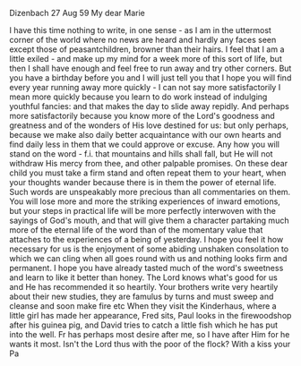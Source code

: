  Dizenbach 27 Aug 59
My dear Marie

I have this time nothing to write, in one sense - as I am in the uttermost corner of the world where no news are heard and hardly any faces seen except those of peasantchildren, browner than their hairs. I feel that I am a little exiled - and make up my mind for a week more of this sort of life, but then I shall have enough and feel free to run away and try other corners. But you have a birthday before you and I will just tell you that I hope you will find every year running away more quickly - I can not say more satisfactorily I mean more quickly because you learn to do work instead of indulging youthful fancies: and that makes the day to slide away repidly. And perhaps more satisfactorily because you know more of the Lord's goodness and greatness and of the wonders of His love destined for us: but only perhaps, because we make also daily better acquaintance with our own hearts and find daily less in them that we could approve or excuse. Any how you will stand on the word - f.i. that mountains and hills shall fall, but He will not withdraw His mercy from thee, and other palpable promises. On these dear child you must take a firm stand and often repeat them to your heart, when your thoughts wander because there is in them the power of eternal life. Such words are unspeakably more precious than all commentaries on them. You will lose more and more the striking experiences of inward emotions, but your steps in practical life will be more perfectly interwoven with the sayings of God's mouth, and that will give them a character partaking much more of the eternal life of the word than of the momentary value that attaches to the experiences of a being of yesterday. I hope you feel it how necessary for us is the enjoyment of some abiding unshaken consolation to which we can cling when all goes round with us and nothing looks firm and permanent. I hope you have already tasted much of the word's sweetness and learn to like it better than honey. The Lord knows what's good for us and He has recommended it so heartily. Your brothers write very heartily about their new studies, they are famulus by turns and must sweep and cleanse and soon make fire etc When they visit the Kinderhaus, where a little girl has made her appearance, Fred sits, Paul looks in the firewoodshop after his guinea pig, and David tries to catch a little fish which he has put into the well. Fr has perhaps most desire after me, so I have after Him for he wants it most. Isn't the Lord thus with the poor of the flock? With a kiss
 your Pa
